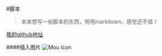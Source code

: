 #脚本
>本来想写一些脚本的东西，用用markdown，感觉还不错！

[我的github地址](https://github.com/WXLwkl)

####插入图片
![Mou icon](http://mouapp.com/Mou_128.png)
